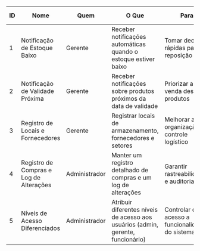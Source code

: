 | **ID** | **Nome**                                 | **Quem**       | **O Que**                                                              | **Para**                                         | **Estimativa (horas)** |
|--------|-----------------------------------------|----------------|-----------------------------------------------------------------------|--------------------------------------------------|-------------------------|
| 1      | Notificação de Estoque Baixo             | Gerente        | Receber notificações automáticas quando o estoque estiver baixo       | Tomar decisões rápidas para reposição            | 10                      |
| 2      | Notificação de Validade Próxima          | Gerente        | Receber notificações sobre produtos próximos da data de validade      | Priorizar a venda desses produtos                | 10                      |
| 3      | Registro de Locais e Fornecedores        | Gerente        | Registrar locais de armazenamento, fornecedores e setores             | Melhorar a organização e controle logístico      | 15                      |
| 4      | Registro de Compras e Log de Alterações  | Administrador  | Manter um registro detalhado de compras e um log de alterações        | Garantir rastreabilidade e auditoria             | 15                      |
| 5      | Níveis de Acesso Diferenciados           | Administrador  | Atribuir diferentes níveis de acesso aos usuários (admin, gerente, funcionário) | Controlar o acesso a funcionalidades do sistema  | 15                      |